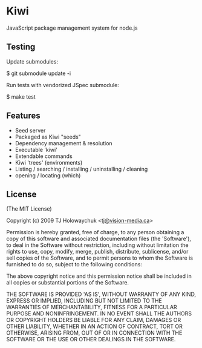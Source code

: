 
# Kiwi

  JavaScript package management system for node.js

## Testing
  
Update submodules:

  $ git submodule update -i
  
Run tests with vendorized JSpec submodule:
  
  $ make test

## Features

  * Seed server
  * Packaged as Kiwi "seeds"
  * Dependency management & resolution
  * Executable 'kiwi'
  * Extendable commands
  * Kiwi 'trees' (environments)
  * Listing / searching / installing / uninstalling / cleaning
  * opening / locating (which)

## License 

(The MIT License)

Copyright (c) 2009 TJ Holowaychuk &lt;tj@vision-media.ca&gt;

Permission is hereby granted, free of charge, to any person obtaining
a copy of this software and associated documentation files (the
'Software'), to deal in the Software without restriction, including
without limitation the rights to use, copy, modify, merge, publish,
distribute, sublicense, and/or sell copies of the Software, and to
permit persons to whom the Software is furnished to do so, subject to
the following conditions:

The above copyright notice and this permission notice shall be
included in all copies or substantial portions of the Software.

THE SOFTWARE IS PROVIDED 'AS IS', WITHOUT WARRANTY OF ANY KIND,
EXPRESS OR IMPLIED, INCLUDING BUT NOT LIMITED TO THE WARRANTIES OF
MERCHANTABILITY, FITNESS FOR A PARTICULAR PURPOSE AND NONINFRINGEMENT.
IN NO EVENT SHALL THE AUTHORS OR COPYRIGHT HOLDERS BE LIABLE FOR ANY
CLAIM, DAMAGES OR OTHER LIABILITY, WHETHER IN AN ACTION OF CONTRACT,
TORT OR OTHERWISE, ARISING FROM, OUT OF OR IN CONNECTION WITH THE
SOFTWARE OR THE USE OR OTHER DEALINGS IN THE SOFTWARE.